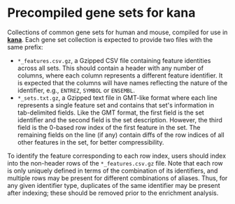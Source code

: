 # Precompiled gene sets for kana

Collections of common gene sets for human and mouse, compiled for use in [**kana**](https://github.com/jkanche/kana).
Each gene set collection is expected to provide two files with the same prefix:

- `*_features.csv.gz`, a Gzipped CSV file containing feature identities across all sets.
  This should contain a header with any number of columns, where each column represents a different feature identifier.
  It is expected that the columns will have names reflecting the nature of the identifier, e.g., `ENTREZ`, `SYMBOL` or `ENSEMBL`.
- `*_sets.txt.gz`, a Gzipped text file in GMT-like format where each line represents a single feature set and contains that set's information in tab-delimited fields.
  Like the GMT format, the first field is the set identifier and the second field is the set description.
  However, the third field is the 0-based row index of the first feature in the set.
  The remaining fields on the line (if any) contain diffs of the row indices of all other features in the set, for better compressibility.
 
To identify the feature corresponding to each row index, users should index into the non-header rows of the `*_features.csv.gz` file.
Note that each row is only uniquely defined in terms of the combination of its identifiers, and multiple rows may be present for different combinations of aliases.
Thus, for any given identifier type, duplicates of the same identifier may be present after indexing; these should be removed prior to the enrichment analysis.
